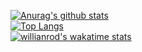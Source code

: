 [![Anurag's github stats](https://github-readme-stats.vercel.app/api?username=jeffreythecoder&count_private=true&show_icons=true&theme=gradient&hide=issues)](https://github.com/anuraghazra/github-readme-stats)
<br />
[![Top Langs](https://github-readme-stats.vercel.app/api/top-langs/?username=jeffreythecoder)](https://github.com/anuraghazra/github-readme-stats)
<br />
[![willianrod's wakatime stats](https://github-readme-stats.vercel.app/api/wakatime?username=jeffreythecoder)](https://github.com/anuraghazra/github-readme-stats)
